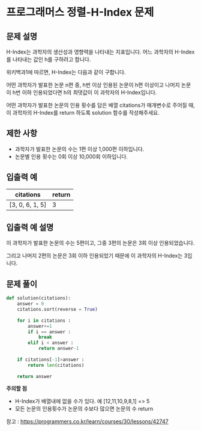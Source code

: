 # 프로그래머스 정렬-H-Index 문제

## 문제 설명
H-Index는 과학자의 생산성과 영향력을 나타내는 지표입니다. 어느 과학자의 H-Index를 나타내는 값인 h를 구하려고 합니다. 

위키백과1에 따르면, H-Index는 다음과 같이 구합니다.

어떤 과학자가 발표한 논문 n편 중, h번 이상 인용된 논문이 h편 이상이고 나머지 논문이 h번 이하 인용되었다면 h의 최댓값이 이 과학자의 H-Index입니다.

어떤 과학자가 발표한 논문의 인용 횟수를 담은 배열 citations가 매개변수로 주어질 때, 이 과학자의 H-Index를 return 하도록 solution 함수를 작성해주세요.

## 제한 사항
- 과학자가 발표한 논문의 수는 1편 이상 1,000편 이하입니다.
- 논문별 인용 횟수는 0회 이상 10,000회 이하입니다.

## 입출력 예
| citations   |return |
|---|--- |
|[3, 0, 6, 1, 5]| 3 |


## 입출력 예 설명
이 과학자가 발표한 논문의 수는 5편이고, 그중 3편의 논문은 3회 이상 인용되었습니다.

그리고 나머지 2편의 논문은 3회 이하 인용되었기 때문에 이 과학자의 H-Index는 3입니다.

## 문제 풀이
```python
def solution(citations): 
    answer = 0 
    citations.sort(reverse = True)
    
    for i in citations :
        answer+=1
        if i == answer : 
            break
        elif i < answer : 
            return answer-1
        
    if citations[-1]>answer :
        return len(citations)
    
    return answer
```
**주의할 점**
- H-Index가 배열내에 없을 수가 있다. 예 [12,11,10,9,8,1] => 5
- 모든 논문의 인용횟수가 논문의 수보다 많으면 논문의 수 return

참고 : <https://programmers.co.kr/learn/courses/30/lessons/42747>